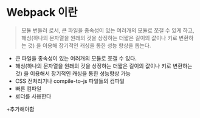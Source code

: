 # Webpack 이란

> 모듈 번들러 로서, 큰 파일을 종속성이 있는 여러개의 모듈로 쪼갤 수 있게 하고, 해싱(하나의 문자열을 원래의 것을 상징하는 더짧은 길이의 값이나 키로 변환하는 것) 을 이용해 장기적인 캐싱을 통한 성능 향상을 돕는다.

- 큰 파일을 종속성이 있는 여러개의 모듈로 쪼갤 수 있다.
- 해싱(하나의 문자열을 원래의 것을 상징하는 더짧은 길이의 값이나 키로 변환하는 것) 을 이용해서 장기적인 캐싱을 통한 성능향상 가능
- CSS 전처리기나 compile-to-js 파일들의 컴파일
- 빠른 컴파일
- 로더를 사용한다



+추가해야함